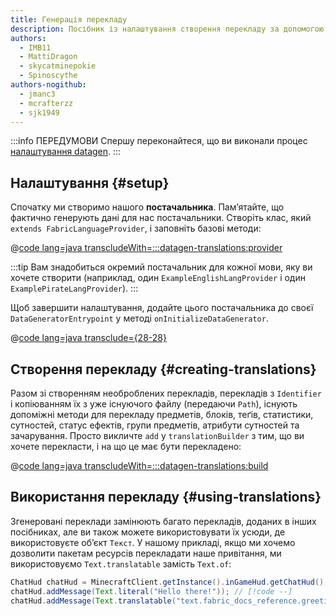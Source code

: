 ```yaml
---
title: Генерація перекладу
description: Посібник із налаштування створення перекладу за допомогою datagen.
authors:
  - IMB11
  - MattiDragon
  - skycatminepokie
  - Spinoscythe
authors-nogithub:
  - jmanc3
  - mcrafterzz
  - sjk1949
---
```


:::info ПЕРЕДУМОВИ
Спершу переконайтеся, що ви виконали процес [налаштування datagen](./setup).
:::

## Налаштування {#setup}

Спочатку ми створимо нашого **постачальника**. Пам’ятайте, що фактично генерують дані для нас постачальники. Створіть клас, який `extends FabricLanguageProvider`, і заповніть базові методи:

@[code lang=java transcludeWith=:::datagen-translations:provider](@/reference/1.21.4/src/client/java/com/example/docs/datagen/FabricDocsReferenceEnglishLangProvider.java)

:::tip
Вам знадобиться окремий постачальник для кожної мови, яку ви хочете створити (наприклад, один `ExampleEnglishLangProvider` і один `ExamplePirateLangProvider`).
:::

Щоб завершити налаштування, додайте цього постачальника до своєї `DataGeneratorEntrypoint` у методі `onInitializeDataGenerator`.

@[code lang=java transclude={28-28}](@/reference/1.21.4/src/client/java/com/example/docs/datagen/FabricDocsReferenceDataGenerator.java)

## Створення перекладу {#creating-translations}

Разом зі створенням необроблених перекладів, перекладів з `Identifier` і копіюванням їх з уже існуючого файлу (передаючи `Path`), існують допоміжні методи для перекладу предметів, блоків, теґів, статистики, сутностей, статус ефектів, групи предметів, атрибути сутностей та зачарування. Просто викличте `add` у `translationBuilder` з тим, що ви хочете перекласти, і на що це має бути перекладено:

@[code lang=java transcludeWith=:::datagen-translations:build](@/reference/1.21.4/src/client/java/com/example/docs/datagen/FabricDocsReferenceEnglishLangProvider.java)

## Використання перекладу {#using-translations}

Згенеровані переклади замінюють багато перекладів, доданих в інших посібниках, але ви також можете використовувати їх усюди, де використовуєте об’єкт `Текст`. У нашому прикладі, якщо ми хочемо дозволити пакетам ресурсів перекладати наше привітання, ми використовуємо `Text.translatable` замість `Text.of`:

```java
ChatHud chatHud = MinecraftClient.getInstance().inGameHud.getChatHud();
chatHud.addMessage(Text.literal("Hello there!")); // [!code --]
chatHud.addMessage(Text.translatable("text.fabric_docs_reference.greeting")); // [!code ++]
```
